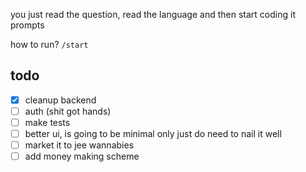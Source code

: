 you just read the question, read the language and then start coding it prompts

how to run?
`/start`


## todo

- [x] cleanup backend
- [ ] auth (shit got hands)
- [ ] make tests
- [ ] better ui, is going to be minimal only just do need to nail it well
- [ ] market it to jee wannabies 
- [ ] add money making scheme

